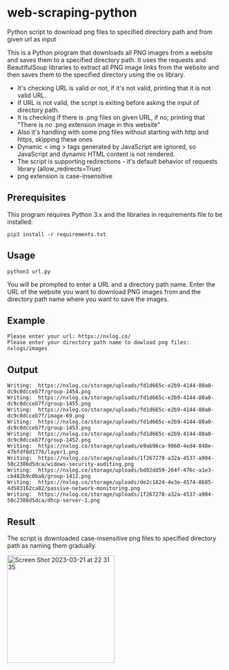 # web-scraping-python
Python script to download png files to specified directory path and from given url as input

This is a Python program that downloads all PNG images from a website and saves them to a specified directory path. It uses the requests and BeautifulSoup libraries to extract all PNG image links from the website and then saves them to the specified directory using the os library.

* It's checking URL is valid or not, if it's not valid, printing that it is not valid URL.
* If URL is not valid, the script is exiting before asking the input of directory path.
* It is checking if there is .png files on given URL, if no; printing that "There is no .png extension image in this website"
* Also it's handling with some png files without starting with http and https, skipping these ones 
* Dynamic < img > tags generated by JavaScript are ignored, so JavaScript and dynamic HTML content is not rendered.
* The script is supporting redirections - it's default behavior of requests library (allow_redirects=True)
* png extension is case-insensitive 

## Prerequisites
This program requires Python 3.x and the libraries in requirements file to be installed:

````pyhton
pip3 install -r requirements.txt
````

## Usage
````pyhton
python3 url.py
````

You will be prompted to enter a URL and a directory path name. Enter the URL of the website you want to download PNG images from and the directory path name where you want to save the images.

## Example
````pyhton
Please enter your url: https://nxlog.co/
Please enter your directory path name to dowload png files: nxlogs/images
````

## Output
````pyhton
Writing:  https://nxlog.co/storage/uploads/fd1d665c-e2b9-4144-80a0-dc9c0dcceb7f/group-1454.png
Writing:  https://nxlog.co/storage/uploads/fd1d665c-e2b9-4144-80a0-dc9c0dcceb7f/group-1455.png
Writing:  https://nxlog.co/storage/uploads/fd1d665c-e2b9-4144-80a0-dc9c0dcceb7f/image-69.png
Writing:  https://nxlog.co/storage/uploads/fd1d665c-e2b9-4144-80a0-dc9c0dcceb7f/group-1453.png
Writing:  https://nxlog.co/storage/uploads/fd1d665c-e2b9-4144-80a0-dc9c0dcceb7f/group-1452.png
Writing:  https://nxlog.co/storage/uploads/e9ab96ca-9060-4ed4-848e-47bfdf0d1776/layer1.png
Writing:  https://nxlog.co/storage/uploads/1f267278-a32a-4537-a904-50c2386d5dca/widows-security-auditing.png
Writing:  https://nxlog.co/storage/uploads/bd02dd59-264f-476c-a1e3-cb482b9c0ba8/group-1412.png
Writing:  https://nxlog.co/storage/uploads/de2c1824-4e3e-4574-8685-4d583162ca82/passive-network-monitoring.png
Writing:  https://nxlog.co/storage/uploads/1f267278-a32a-4537-a904-50c2386d5dca/dhcp-server-1.png
````

## Result
The script is downloaded case-insensitive png files to specified directory path as naming them gradually. 


<img width="249" alt="Screen Shot 2023-03-21 at 22 31 35" src="https://user-images.githubusercontent.com/34660613/226720926-96a4c302-0832-4725-a921-0fc120a72f2d.png">


